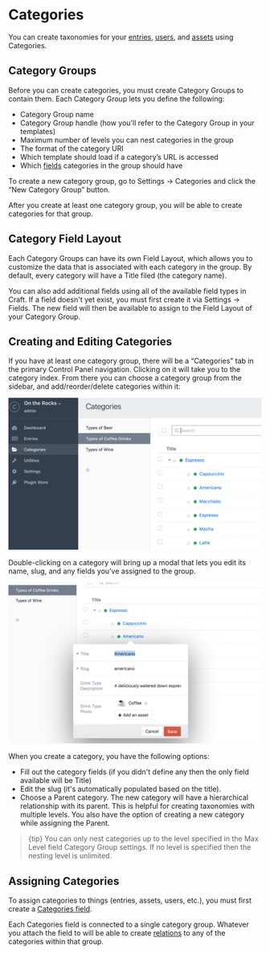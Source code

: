 Categories
==========

You can create taxonomies for your [entries](sections-and-entries.md), [users](users.md), and [assets](assets.md) using Categories.

## Category Groups

Before you can create categories, you must create Category Groups to contain them. Each Category Group lets you define the following:

* Category Group name
* Category Group handle (how you'll refer to the Category Group in your templates)
* Maximum number of levels you can nest categories in the group
* The format of the category URI
* Which template should load if a category’s URL is accessed
* Which [fields](fields.md) categories in the group should have

To create a new category group, go to Settings → Categories and click the “New Category Group” button.

After you create at least one category group, you will be able to create categories for that group.

## Category Field Layout

Each Category Groups can have its own Field Layout, which allows you to customize the data that is associated with each category in the group. By default, every category will have a Title filed (the category name).

You can also add additional fields using all of the available field types in Craft. If a field doesn't yet exist, you must first create it via Settings → Fields. The new field will then be available to assign to the Field Layout of your Category Group.

## Creating and Editing Categories

If you have at least one category group, there will be a “Categories” tab in the primary Control Panel navigation. Clicking on it will take you to the category index. From there you can choose a category group from the sidebar, and add/reorder/delete categories within it:

![Category Index](images/categories-category-index.png)

Double-clicking on a category will bring up a modal that lets you edit its name, slug, and any fields you’ve assigned to the group.

![Category Edit Modal](images/categories-edit-popup.png)

When you create a category, you have the following options:

* Fill out the category fields (if you didn't define any then the only field available will be Title)
* Edit the slug (it's automatically populated based on the title).
* Choose a Parent category. The new category will have a hierarchical relationship with its parent. This is helpful for creating taxonomies with multiple levels. You also have the option of creating a new category while assigning the Parent.

> {tip} You can only nest categories up to the level specified in the Max Level field Category Group settings. If no level is specified then the nesting level is unlimited.

## Assigning Categories

To assign categories to things (entries, assets, users, etc.), you must first create a [Categories field](categories-fields.md). 

Each Categories field is connected to a single category group. Whatever you attach the field to will be able to create [relations](relations.md) to any of the categories within that group.
